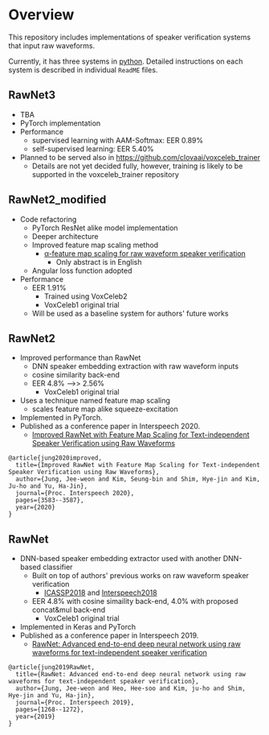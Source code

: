 # Overview
This repository includes implementations of speaker verification systems that input raw waveforms.

Currently, it has three systems in [python](python/). 
Detailed instructions on each system is described in individual `ReadME` files.
## RawNet3
- TBA
- PyTorch implementation
- Performance
  - supervised learning with AAM-Softmax: EER 0.89%
  - self-supervised learning: EER 5.40%
- Planned to be served also in https://github.com/clovaai/voxceleb_trainer 
  - Details are not yet decided fully, however, training is likely to be supported in the voxceleb_trainer repository

## RawNet2_modified
- Code refactoring
  - PyTorch ResNet alike model implementation
  - Deeper architecture
  - Improved feature map scaling method
    - [α-feature map scaling for raw waveform speaker verification]( https://doi.org/10.7776/ASK.2020.39.5.441 )
      - Only abstract is in English
  - Angular loss function adopted
- Performance
  - EER 1.91%
    - Trained using VoxCeleb2
    - VoxCeleb1 original trial
  - Will be used as a baseline system for authors' future works
## RawNet2

- Improved performance than RawNet
  - DNN speaker embedding extraction with raw waveform inputs
  - cosine similarity back-end
  - EER 4.8% -->> 2.56%
    - VoxCeleb1 original trial
- Uses a technique named feature map scaling
  - scales feature map alike squeeze-excitation
- Implemented in PyTorch.
- Published as a conference paper in Interspeech 2020. 
  - [Improved RawNet with Feature Map Scaling for Text-independent Speaker Verification using Raw Waveforms]( https://www.isca-speech.org/archive/Interspeech_2020/pdfs/1011.pdf ) 

```
@article{jung2020improved,
  title={Improved RawNet with Feature Map Scaling for Text-independent Speaker Verification using Raw Waveforms},
  author={Jung, Jee-weon and Kim, Seung-bin and Shim, Hye-jin and Kim, Ju-ho and Yu, Ha-Jin},
  journal={Proc. Interspeech 2020},
  pages={3583--3587},
  year={2020}
}
```
## RawNet
- DNN-based speaker embedding extractor used with another DNN-based classifier
  - Built on top of authors' previous works on raw waveform speaker verification
    - [ICASSP2018](https://ieeexplore.ieee.org/abstract/document/8462575) and [Interspeech2018](https://www.isca-speech.org/archive/Interspeech_2018/pdfs/1608.pdf)
  - EER 4.8% with cosine simaility back-end, 4.0% with proposed concat&mul back-end
    - VoxCeleb1 original trial
- Implemented in Keras and PyTorch
- Published as a conference paper in Interspeech 2019. 
  - [RawNet: Advanced end-to-end deep neural network using raw waveforms for text-independent speaker verification]( https://isca-speech.org/archive/Interspeech_2019/pdfs/1982.pdf ) 

```
@article{jung2019RawNet,
  title={RawNet: Advanced end-to-end deep neural network using raw waveforms for text-independent speaker verification},
  author={Jung, Jee-weon and Heo, Hee-soo and Kim, ju-ho and Shim, Hye-jin and Yu, Ha-jin},
  journal={Proc. Interspeech 2019},
  pages={1268--1272},
  year={2019}
}
```
